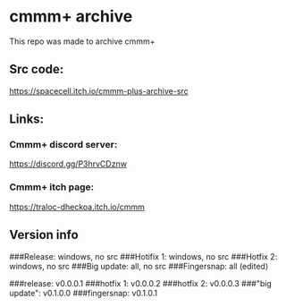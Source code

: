 # cmmm+ archive
This repo was made to archive cmmm+

## Src code:
https://spacecell.itch.io/cmmm-plus-archive-src

## Links:

### Cmmm+ discord server:
https://discord.gg/P3hrvCDznw
### Cmmm+ itch page:
https://traloc-dheckoa.itch.io/cmmm


## Version info
###Release: 
windows, no src
###Hotifix 1: 
windows, no src
###Hotfix 2: 
windows, no src
###Big update: 
all, no src
###Fingersnap: 
all (edited)

###release:
v0.0.0.1
###hotfix 1:
v0.0.0.2
###hotfix 2:
v0.0.0.3
###"big update": 
v0.1.0.0
###fingersnap:
v0.1.0.1 
